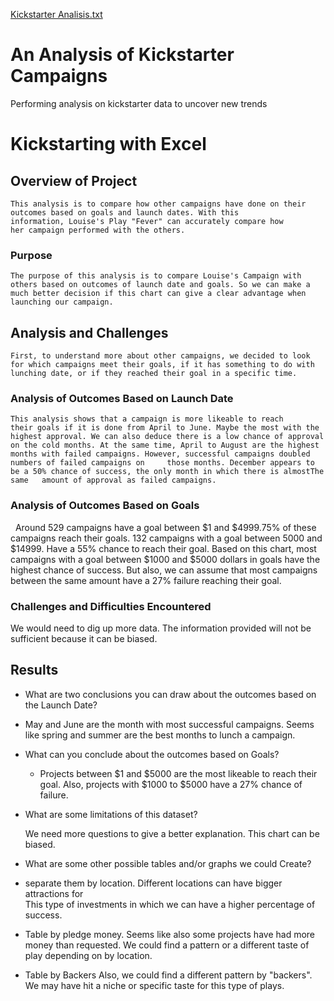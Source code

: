 [Kickstarter Analisis.txt](https://github.com/Quixck23/Kickstarter-analisis/files/7151222/Kickstarter.Analisis.txt)
# An Analysis of Kickstarter Campaigns
Performing analysis on kickstarter data to uncover new trends
# Kickstarting with Excel

## Overview of Project

	This analysis is to compare how other campaigns have done on their outcomes based on goals and launch dates. With this information, Louise's Play "Fever" can accurately compare how 		her campaign performed with the others.
### Purpose

	The purpose of this analysis is to compare Louise's Campaign with others based on outcomes of launch date and goals. So we can make a much better decision if this chart can give a clear advantage when launching our campaign. 


## Analysis and Challenges

	First, to understand more about other campaigns, we decided to look for which campaigns meet their goals, if it has something to do with lunching date, or if they reached their goal in a specific time.

### Analysis of Outcomes Based on Launch Date

	This analysis shows that a campaign is more likeable to reach their goals if it is done from April to June. Maybe the most with the highest approval. We can also deduce there is a low chance of approval on the cold months. At the same time, April to August are the highest months with failed campaigns. However, successful campaigns doubled numbers of failed campaigns on 	those months. December appears to be a 50% chance of success, the only month in which there is almostThe same	amount of approval as failed campaigns.
	
### Analysis of Outcomes Based on Goals
 
	Around 529 campaigns have a goal between $1 and $4999.75% of these campaigns reach their goals. 132 campaigns with a goal between 5000 and $14999. Have a 55% chance to reach their goal. Based on this chart, most campaigns with a goal between $1000 and $5000 dollars in goals have the highest chance of success. But also, we can assume that most campaigns between the same amount have a 27% failure reaching their goal.


### Challenges and Difficulties Encountered

We would need to dig up more data. The information provided will not be sufficient because it can be biased. 
	

## Results

- What are two conclusions you can draw about the outcomes based on the Launch Date?

- May and June are the month with most successful campaigns.
	Seems like spring and summer are the best months to lunch a campaign. 
	

- What can you conclude about the outcomes based on Goals?

	- Projects between $1 and $5000 are the most likeable to reach 	their goal. Also, projects with $1000 to $5000 have a 27% chance 	of failure.

- What are some limitations of this dataset?

	We need more questions to give a better explanation. This chart can be biased.

- What are some other possible tables and/or graphs we could 
Create?
- separate them by location.
		Different locations can have bigger attractions for 	
		This type of investments in which we can have a higher percentage of success.
- Table by pledge money.
		Seems like also some projects have had more money than requested. We could find a pattern or a different taste of play depending on by location.
- Table by Backers
		Also, we could find a different pattern by "backers". We may have hit a niche or specific taste for this type of plays.
